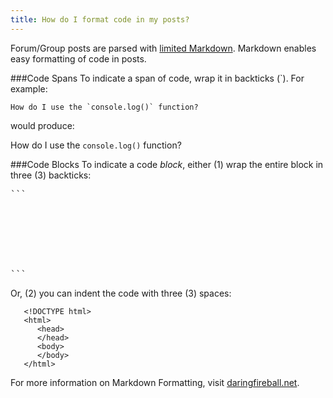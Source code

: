 ```yaml
---
title: How do I format code in my posts?
---
```


Forum/Group posts are parsed with [limited Markdown](http://daringfireball.net/projects/markdown/). Markdown enables easy formatting of code in posts. 

###Code Spans
To indicate a span of code, wrap it in backticks (\`). For example:

```
How do I use the `console.log()` function?
```

would produce:

How do I use the `console.log()` function?

###Code Blocks
To indicate a code *block*, either (1) wrap the entire block in three (3) backticks:

<pre>
```
<!DOCTYPE html>
<html>
	<head>
    </head>
    <body>
    </body>
</html>
```
</pre>

Or, (2) you can indent the code with three (3) spaces:

```
   <!DOCTYPE html>
   <html>
      <head>
      </head>
      <body>
      </body>
   </html>
```

For more information on Markdown Formatting, visit [daringfireball.net](http://daringfireball.net/projects/markdown/syntax).
